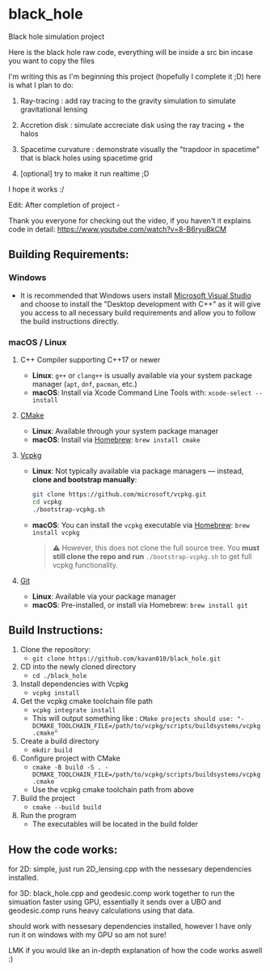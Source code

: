 # **black**_**hole**

Black hole simulation project

Here is the black hole raw code, everything will be inside a src bin incase you want to copy the files

I'm writing this as I'm beginning this project (hopefully I complete it ;D) here is what I plan to do:

1. Ray-tracing : add ray tracing to the gravity simulation to simulate gravitational lensing

2. Accretion disk : simulate accreciate disk using the ray tracing + the halos

3. Spacetime curvature : demonstrate visually the "trapdoor in spacetime" that is black holes using spacetime grid

4. [optional] try to make it run realtime ;D

I hope it works :/

Edit: After completion of project -

Thank you everyone for checking out the video, if you haven't it explains code in detail: https://www.youtube.com/watch?v=8-B6ryuBkCM

## **Building Requirements:**

### Windows

* It is recommended that Windows users install [Microsoft Visual Studio](https://visualstudio.microsoft.com/downloads/) and choose to install the  "Desktop development with C++" as it will give you access to all necessary build requirements and allow you to follow the build instructions directly.

### macOS / Linux

1. C++ Compiler supporting C++17 or newer
   - **Linux**: `g++` or `clang++` is usually available via your system package manager (`apt`, `dnf`, `pacman`, etc.)
   - **macOS**: Install via Xcode Command Line Tools with: `xcode-select --install`

2. [CMake](https://cmake.org/)
   - **Linux**: Available through your system package manager
   - **macOS**: Install via [Homebrew](https://brew.sh): `brew install cmake`

3. [Vcpkg](https://vcpkg.io/en/)
   - **Linux**: Not typically available via package managers — instead, **clone and bootstrap manually**:
     ```bash
     git clone https://github.com/microsoft/vcpkg.git
     cd vcpkg
     ./bootstrap-vcpkg.sh
     ```
   - **macOS**: You can install the `vcpkg` executable via [Homebrew](https://formulae.brew.sh/formula/vcpkg): `brew install vcpkg`
     > ⚠️ However, this does not clone the full source tree. You **must still clone the repo and run** `./bootstrap-vcpkg.sh` to get full vcpkg functionality.

4. [Git](https://git-scm.com/)
   - **Linux**: Available via your package manager
   - **macOS**: Pre-installed, or install via Homebrew: `brew install git`


## **Build Instructions:**

1. Clone the repository:
	-  `git clone https://github.com/kavan010/black_hole.git`
2. CD into the newly cloned directory
	- `cd ./black_hole` 
3. Install dependencies with Vcpkg
	- `vcpkg install`
4. Get the vcpkg cmake toolchain file path
	- `vcpkg integrate install`
	- This will output something like : `CMake projects should use: "-DCMAKE_TOOLCHAIN_FILE=/path/to/vcpkg/scripts/buildsystems/vcpkg.cmake"`
5. Create a build directory
	- `mkdir build`
6. Configure project with CMake
	-  `cmake -B build -S . -DCMAKE_TOOLCHAIN_FILE=/path/to/vcpkg/scripts/buildsystems/vcpkg.cmake`
	- Use the vcpkg cmake toolchain path from above
7. Build the project
	- `cmake --build build`
8. Run the program
	- The executables will be located in the build folder

## **How the code works:**
for 2D: simple, just run 2D_lensing.cpp with the nessesary dependencies installed.

for 3D: black_hole.cpp and geodesic.comp work together to run the simuation faster using GPU, essentially it sends over a UBO and geodesic.comp runs heavy calculations using that data.

should work with nessesary dependencies installed, however I have only run it on windows with my GPU so am not sure!

LMK if you would like an in-depth explanation of how the code works aswell :)

